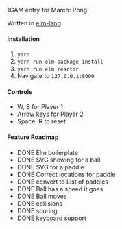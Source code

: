 1GAM entry for March: Pong!

Written in [elm-lang](http://www.elm-lang.org)

#### Installation
1. ```yarn```
2. ```yarn run elm package install```
3. ```yarn run elm reactor```
4. Navigate to `127.0.0.1:8000`

#### Controls
- W, S for Player 1
- Arrow keys for Player 2
- Space, R to reset

#### Feature Roadmap
- DONE Elm boilerplate
- DONE SVG showing for a ball
- DONE SVG for a paddle
- DONE Correct locations for paddle
- DONE convert to List of paddles
- DONE Ball has a speed it goes
- DONE Ball moves
- DONE collisions
- DONE scoring
- DONE keyboard support
